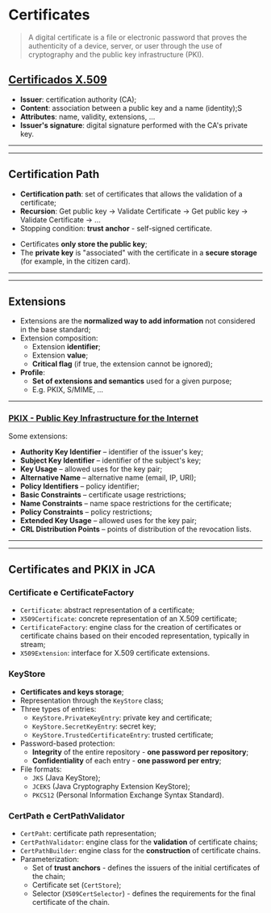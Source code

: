 # Certificates

> A digital certificate is a file or electronic password that proves the authenticity of a device, server, or user through the use of cryptography and the public key infrastructure (PKI).

## [Certificados X.509](https://en.wikipedia.org/wiki/X.509)

* **Issuer**: certification authority (CA);
* **Content**: association between a public key and a name (identity);S
* **Attributes**: name, validity, extensions, ...
* **Issuer's signature**: digital signature performed with the CA's private key.

<!-- Add image -->

---
---

## Certification Path

* **Certification path**: set of certificates that allows the validation of a certificate;
* **Recursion**: Get public key -> Validate Certificate -> Get public key -> Validate Certificate -> ...
* Stopping condition: **trust anchor** - self-signed certificate.

<!-- Add image -->

* Certificates **only store the public key**;
* The **private key** is "associated" with the certificate in a **secure storage** (for example, in the citizen card).

---
---

## Extensions

* Extensions are the **normalized way to add information** not considered in the base standard;
* Extension composition:
  * Extension **identifier**;
  * Extension **value**;
  * **Critical flag** (if true, the extension cannot be ignored);
* **Profile**:
  * **Set of extensions and semantics** used for a given purpose;
  * E.g. PKIX, S/MIME, ...

---

### [PKIX - Public Key Infrastructure for the Internet](https://www.rfc-editor.org/rfc/rfc5280)

Some extensions:

* **Authority Key Identifier** – identifier of the issuer's key;
* **Subject Key Identifier** – identifier of the subject's key;
* **Key Usage** – allowed uses for the key pair;
* **Alternative Name** – alternative name (email, IP, URI);
* **Policy Identifiers** – policy identifier;
* **Basic Constraints** – certificate usage restrictions;
* **Name Constraints** – name space restrictions for the certificate;
* **Policy Constraints** – policy restrictions;
* **Extended Key Usage** – allowed uses for the key pair;
* **CRL Distribution Points** – points of distribution of the revocation lists.

---
---

## Certificates and PKIX in JCA

### Certificate e CertificateFactory

* `Certificate`: abstract representation of a certificate;
* `X509Certificate`: concrete representation of an X.509 certificate;
* `CertificateFactory`: engine class for the creation of certificates or certificate chains based on their encoded representation, typically in stream;
* `X509Extension`: interface for X.509 certificate extensions.

### KeyStore

* **Certificates and keys storage**;
* Representation through the `KeyStore` class;
* Three types of entries:
  * `KeyStore.PrivateKeyEntry`: private key and certificate;
  * `KeyStore.SecretKeyEntry`: secret key;
  * `KeyStore.TrustedCertificateEntry`: trusted certificate;
* Password-based protection:
  * **Integrity** of the entire repository - **one password per repository**;
  * **Confidentiality** of each entry - **one password per entry**;
* File formats:
  * `JKS` (Java KeyStore);
  * `JCEKS` (Java Cryptography Extension KeyStore);
  * `PKCS12` (Personal Information Exchange Syntax Standard).

### CertPath e CertPathValidator

* `CertPaht`: certificate path representation;
* `CertPathValidator`: engine class for the **validation** of certificate chains;
* `CertPathBuilder`: engine class for the **construction** of certificate chains.
* Parameterization:
  * Set of **trust anchors** - defines the issuers of the initial certificates of the chain;
  * Certificate set (`CertStore`);
  * Selector (`X509CertSelector`) - defines the requirements for the final certificate of the chain.

<!-- TODO: Add diagrams -->